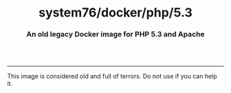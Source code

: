 <div align="center">
  <h1>system76/docker/php/5.3</h1>
  <h3>An old legacy Docker image for PHP 5.3 and Apache</h3>
  <br>
  <br>
</div>

---

This image is considered old and full of terrors. Do not use if you can help it.
